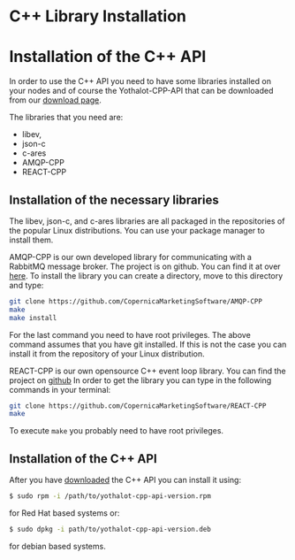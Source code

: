 # C++ Library Installation

# Installation of the C++ API

In order to use the C++ API you need to have some libraries installed on
your nodes and of course the Yothalot-CPP-API that can be downloaded from
our [download page](/download).

The libraries that you need are:
*   libev, 
*   json-c
*   c-ares
*   AMQP-CPP
*   REACT-CPP

## Installation of the necessary libraries

The libev, json-c, and c-ares libraries are all packaged in the repositories
of the popular Linux distributions. You can use your package manager to install
them.

AMQP-CPP is our own developed library for communicating with a RabbitMQ
message broker. The project is on github. You can find it at over 
[here](https://github.com/CopernicaMarketingSoftware/AMQP-CPP).
To install the library you can create a directory, move to this directory and type:

```bash
git clone https://github.com/CopernicaMarketingSoftware/AMQP-CPP
make
make install
```
For the last command you need to have root privileges. The above command
assumes that you have git installed. If this is not the case you can install
it from the repository of your Linux distribution.


REACT-CPP is our own opensource C++ event loop library. You can find the project
on [github](https://github.com/CopernicaMarketingSoftware/REACT-CPP)
In order to get the library you can type in the following commands in 
your terminal:
```bash
git clone https://github.com/CopernicaMarketingSoftware/REACT-CPP
make
```
To execute `make` you probably need to have root privileges.

## Installation of the C++ API
After you have [downloaded](/download) the C++ API you can install it 
using:

```bash
$ sudo rpm -i /path/to/yothalot-cpp-api-version.rpm
```
for Red Hat based systems or:
```bash
$ sudo dpkg -i path/to/yothalot-cpp-api-version.deb
```
for debian based systems.


